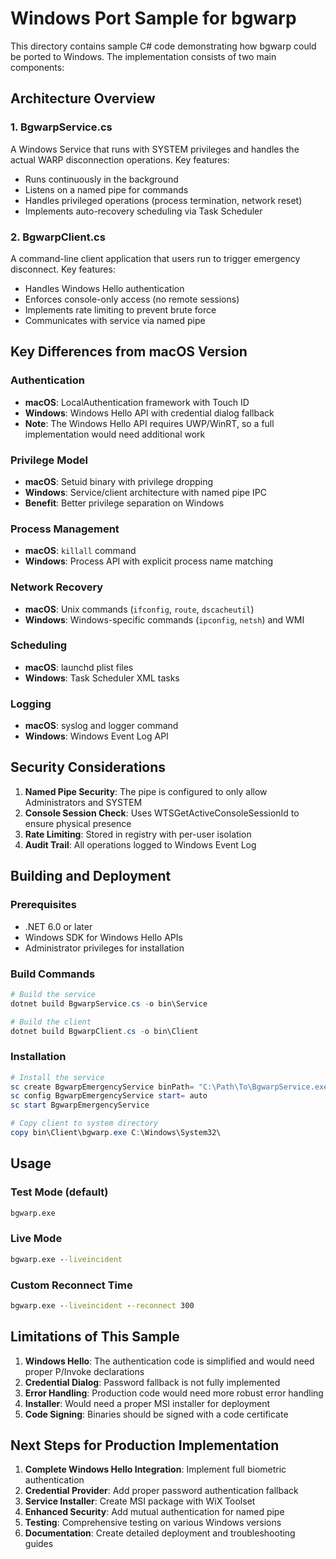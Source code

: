 # Windows Port Sample for bgwarp

This directory contains sample C# code demonstrating how bgwarp could be ported to Windows. The implementation consists of two main components:

## Architecture Overview

### 1. BgwarpService.cs
A Windows Service that runs with SYSTEM privileges and handles the actual WARP disconnection operations. Key features:
- Runs continuously in the background
- Listens on a named pipe for commands
- Handles privileged operations (process termination, network reset)
- Implements auto-recovery scheduling via Task Scheduler

### 2. BgwarpClient.cs
A command-line client application that users run to trigger emergency disconnect. Key features:
- Handles Windows Hello authentication
- Enforces console-only access (no remote sessions)
- Implements rate limiting to prevent brute force
- Communicates with service via named pipe

## Key Differences from macOS Version

### Authentication
- **macOS**: LocalAuthentication framework with Touch ID
- **Windows**: Windows Hello API with credential dialog fallback
- **Note**: The Windows Hello API requires UWP/WinRT, so a full implementation would need additional work

### Privilege Model
- **macOS**: Setuid binary with privilege dropping
- **Windows**: Service/client architecture with named pipe IPC
- **Benefit**: Better privilege separation on Windows

### Process Management
- **macOS**: `killall` command
- **Windows**: Process API with explicit process name matching

### Network Recovery
- **macOS**: Unix commands (`ifconfig`, `route`, `dscacheutil`)
- **Windows**: Windows-specific commands (`ipconfig`, `netsh`) and WMI

### Scheduling
- **macOS**: launchd plist files
- **Windows**: Task Scheduler XML tasks

### Logging
- **macOS**: syslog and logger command
- **Windows**: Windows Event Log API

## Security Considerations

1. **Named Pipe Security**: The pipe is configured to only allow Administrators and SYSTEM
2. **Console Session Check**: Uses WTSGetActiveConsoleSessionId to ensure physical presence
3. **Rate Limiting**: Stored in registry with per-user isolation
4. **Audit Trail**: All operations logged to Windows Event Log

## Building and Deployment

### Prerequisites
- .NET 6.0 or later
- Windows SDK for Windows Hello APIs
- Administrator privileges for installation

### Build Commands
```powershell
# Build the service
dotnet build BgwarpService.cs -o bin\Service

# Build the client
dotnet build BgwarpClient.cs -o bin\Client
```

### Installation
```powershell
# Install the service
sc create BgwarpEmergencyService binPath= "C:\Path\To\BgwarpService.exe"
sc config BgwarpEmergencyService start= auto
sc start BgwarpEmergencyService

# Copy client to system directory
copy bin\Client\bgwarp.exe C:\Windows\System32\
```

## Usage

### Test Mode (default)
```cmd
bgwarp.exe
```

### Live Mode
```cmd
bgwarp.exe --liveincident
```

### Custom Reconnect Time
```cmd
bgwarp.exe --liveincident --reconnect 300
```

## Limitations of This Sample

1. **Windows Hello**: The authentication code is simplified and would need proper P/Invoke declarations
2. **Credential Dialog**: Password fallback is not fully implemented
3. **Error Handling**: Production code would need more robust error handling
4. **Installer**: Would need a proper MSI installer for deployment
5. **Code Signing**: Binaries should be signed with a code certificate

## Next Steps for Production Implementation

1. **Complete Windows Hello Integration**: Implement full biometric authentication
2. **Credential Provider**: Add proper password authentication fallback
3. **Service Installer**: Create MSI package with WiX Toolset
4. **Enhanced Security**: Add mutual authentication for named pipe
5. **Testing**: Comprehensive testing on various Windows versions
6. **Documentation**: Create detailed deployment and troubleshooting guides


